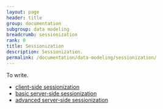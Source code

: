```yaml
---
layout: page
header: title
group: documentation
subgroup: data modeling
breadcrumb: sessionization
rank: 0
title: Sessionization
description: Sessionization.
permalink: /documentation/data-modeling/sessionization/
---
```


To write.

* [client-side sessionization](client-side-sessionization)
* [basic server-side sessionization](basic-sessionization-in-sql)
* [advanced server-side sessionization](advanced-sessionization-in-sql)
